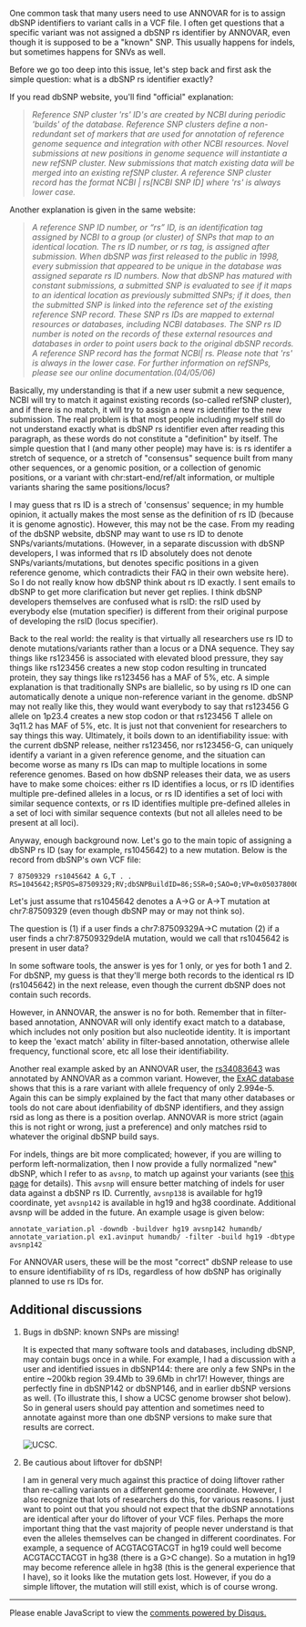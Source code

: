 One common task that many users need to use ANNOVAR for is to assign dbSNP identifiers to variant calls in a VCF file. I often get questions that a specific variant was not assigned a dbSNP rs identifier by ANNOVAR, even though it is supposed to be a "known" SNP. This usually happens for indels, but sometimes happens for SNVs as well.

Before we go too deep into this issue, let's step back and first ask the simple question: what is a dbSNP rs identifier exactly?

If you read dbSNP website, you'll find "official" explanation:

> *Reference SNP cluster 'rs' ID's are created by NCBI during periodic 'builds' of the database. Reference SNP clusters define a non-redundant set of markers that are used for annotation of reference genome sequence and integration with other NCBI resources. Novel submissions at new positions in genome sequence will instantiate a new refSNP cluster. New submissions that match existing data will be merged into an existing refSNP cluster. A reference SNP cluster record has the format NCBI | rs[NCBI SNP ID] where 'rs' is always lower case.*

Another explanation is given in the same website:

> *A reference SNP ID number, or “rs” ID, is an identification tag assigned by NCBI to a group (or cluster) of SNPs that map to an identical location. The rs ID number, or rs tag, is assigned after submission. When dbSNP was first released to the public in 1998, every submission that appeared to be unique in the database was assigned separate rs ID numbers. Now that dbSNP has matured with constant submissions, a submitted SNP is evaluated to see if it maps to an identical location as previously submitted SNPs; if it does, then the submitted SNP is linked into the reference set of the existing reference SNP record. These SNP rs IDs are mapped to external resources or databases, including NCBI databases. The SNP rs ID number is noted on the records of these external resources and databases in order to point users back to the original dbSNP records. A reference SNP record has the format NCBI| rs<NCBI SNP ID>. Please note that 'rs' is always in the lower case. For further information on refSNPs, please see our online documentation.(04/05/06)*

Basically, my understanding is that if a new user submit a new sequence, NCBI will try to match it against existing records (so-called refSNP cluster), and if there is no match, it will try to assign a new rs identifier to the new submission. The real problem is that most people including myself still do not understand exactly what is dbSNP rs identifier even after reading this paragraph, as these words do not constitute a "definition" by itself. The simple question that I (and many other people) may have is: is rs identifer a stretch of sequence, or a stretch of "consensus" sequence built from many other sequences, or a genomic position, or a collection of genomic positions, or a variant with chr:start-end/ref/alt information, or multiple variants sharing the same positions/locus?

I may guess that rs ID is a strech of 'consensus' sequence; in my humble opinion, it actually makes the most sense as the definition of rs ID (because it is genome agnostic). However, this may not be the case. From my reading of the dbSNP website, dbSNP may want to use rs ID to denote SNPs/variants/mutations. (However, in a separate discussion with dbSNP developers, I was informed that rs ID absolutely does not denote SNPs/variants/mutations, but denotes specific positions in a given reference genome, which contradicts their FAQ in their own website here). So I do not really know how dbSNP think about rs ID exactly. I sent emails to dbSNP to get more clarification but never get replies. I think dbSNP developers themselves are confused what is rsID: the rsID used by everybody else (mutation specifier) is different from their original purpose of developing the rsID (locus specifier).

Back to the real world: the reality is that virtually all researchers use rs ID to denote mutations/variants rather than a locus or a DNA sequence. They say things like rs123456 is associated with elevated blood pressure, they say things like rs123456 creates a new stop codon resulting in truncated protein, they say things like rs123456 has a MAF of 5%, etc. A simple explanation is that traditionally SNPs are biallelic, so by using rs ID one can automatically denote a unique non-reference variant in the genome. dbSNP may not really like this, they would want everybody to say that rs123456 G allele on 1p23.4 creates a new stop codon or that rs123456 T allele on 3q11.2 has MAF of 5%, etc. It is just not that convenient for researchers to say things this way. Ultimately, it boils down to an identifiability issue: with the current dbSNP release, neither rs123456, nor rs123456-G, can uniquely identify a variant in a given reference genome, and the situation can become worse as many rs IDs can map to multiple locations in some reference genomes. Based on how dbSNP releases their data, we as users have to make some choices: either rs ID identifies a locus, or rs ID identifies multiple pre-defined alleles in a locus, or rs ID identifies a set of loci with similar sequence contexts, or rs ID identifies multiple pre-defined alleles in a set of loci with similar sequence contexts (but not all alleles need to be present at all loci).

Anyway, enough background now. Let's go to the main topic of assigning a dbSNP rs ID (say for example, rs1045642) to a new mutation. Below is the record from dbSNP's own VCF file:

```
7 87509329 rs1045642 A G,T . . RS=1045642;RSPOS=87509329;RV;dbSNPBuildID=86;SSR=0;SAO=0;VP=0x05037800030511051f010101;WGT=1;VC=SNV;PM;TPA;PMC;S3D;SLO;REF;SYN;ASP;G5;HD;GNO;KGPhase1;KGPilot123;KGPROD;OTHERKG;PH3;OM
```

Let's just assume that rs1045642 denotes a A->G or A->T mutation at chr7:87509329 (even though dbSNP may or may not think so).

The question is (1) if a user finds a chr7:87509329A->C mutation (2) if a user finds a chr7:87509329delA mutation, would we call that rs1045642 is present in user data?

In some software tools, the answer is yes for 1 only, or yes for both 1 and 2. For dbSNP, my guess is that they'll merge both records to the identical rs ID (rs1045642) in the next release, even though the current dbSNP does not contain such records.

However, in ANNOVAR, the answer is no for both. Remember that in filter-based annotation, ANNOVAR will only identify exact match to a database, which includes not only position but also nucleotide identity. It is important to keep the 'exact match' ability in filter-based annotation, otherwise allele frequency, functional score, etc all lose their identifiability.

Another real example asked by an ANNOVAR user, the [rs34083643](https://www.ncbi.nlm.nih.gov/projects/SNP/snp_ref.cgi?rs=34083643) was annotated by ANNOVAR as a common variant. However, the [ExAC database](http://exac.broadinstitute.org/variant/17-17697102-G-A) shows that this is a rare variant with allele frequency of only 2.994e-5. Again this can be simply explained by the fact that many other databases or tools do not care about idenfiability of dbSNP identifiers, and they assign rsid as long as there is a position overlap. ANNOVAR is more strict (again this is not right or wrong, just a preference) and only matches rsid to whatever the original dbSNP build says.

For indels, things are bit more complicated; however, if you are willing to perform left-normalization, then I now provide a fully normalized "new" dbSNP, which I refer to as `avsnp`, to match up against your variants (see [this page](../articles/VCF.md) for details). This `avsnp` will ensure better matching of indels for user data against a dbSNP rs ID. Currently, `avsnp138` is available for hg19 coordinate, yet `avsnp142` is available in hg19 and hg38 coordinate. Additional avsnp will be added in the future. An example usage is given below:

```
annotate_variation.pl -downdb -buildver hg19 avsnp142 humandb/
annotate_variation.pl ex1.avinput humandb/ -filter -build hg19 -dbtype avsnp142
```

For ANNOVAR users, these will be the most "correct" dbSNP release to use to ensure identifiability of rs IDs, regardless of how dbSNP has originally planned to use rs IDs for.

## Additional discussions

1. Bugs in dbSNP: known SNPs are missing!

    It is expected that many software tools and databases, including dbSNP, may contain bugs once in a while. For example, I had a discussion with a user and identified issues in dbSNP144: there are only a few SNPs in the entire ~200kb region 39.4Mb to 39.6Mb in chr17! However, things are perfectly fine in dbSNP142 or dbSNP146, and in earlier dbSNP versions as well. (To illustrate this, I show a UCSC genome browser shot below). So in general users should pay attention and sometimes need to annotate against more than one dbSNP versions to make sure that results are correct. 
    
    ![UCSC](https://cloud.githubusercontent.com/assets/5926328/15128367/47955ada-15f0-11e6-9052-c21bce458085.png).

2. Be cautious about liftover for dbSNP!

    I am in general very much against this practice of doing liftover rather than re-calling variants on a different genome coordinate. However, I also recognize that lots of researchers do this, for various reasons. I just want to point out that you should not expect that the dbSNP annotations are identical after your do liftover of your VCF files. Perhaps the more important thing that the vast majority of people never understand is that even the alleles themselves can be changed in different coordinates. For example, a sequence of ACGTACGTACGT in hg19 could well become ACGTACCTACGT in hg38 (there is a G>C change). So a mutation in hg19 may become reference allele in hg38 (this is the general experience that I have), so it looks like the mutation gets lost. However, if you do a simple liftover, the mutation will still exist, which is of course wrong.













---

<script>
  (function(i,s,o,g,r,a,m){i['GoogleAnalyticsObject']=r;i[r]=i[r]||function(){
  (i[r].q=i[r].q||[]).push(arguments)},i[r].l=1*new Date();a=s.createElement(o),
  m=s.getElementsByTagName(o)[0];a.async=1;a.src=g;m.parentNode.insertBefore(a,m)
  })(window,document,'script','//www.google-analytics.com/analytics.js','ga');

  ga('create', 'UA-48623707-1', 'openbioinformatics.org');
  ga('send', 'pageview');
</script>

<div id="disqus_thread"></div>
<script type="text/javascript">
    /* * * CONFIGURATION VARIABLES * * */
    var disqus_shortname = 'annovar';
    var disqus_identifier = 'dbSNP';
    var disqus_title = 'Assigning dbSNP identifiers';
    
    /* * * DON'T EDIT BELOW THIS LINE * * */
    (function() {
        var dsq = document.createElement('script'); dsq.type = 'text/javascript'; dsq.async = true;
        dsq.src = '//' + disqus_shortname + '.disqus.com/embed.js';
        (document.getElementsByTagName('head')[0] || document.getElementsByTagName('body')[0]).appendChild(dsq);
    })();
</script>
<noscript>Please enable JavaScript to view the <a href="https://disqus.com/?ref_noscript" rel="nofollow">comments powered by Disqus.</a></noscript>
